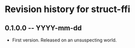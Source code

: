 # Revision history for struct-ffi

## 0.1.0.0 -- YYYY-mm-dd

* First version. Released on an unsuspecting world.
